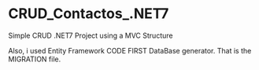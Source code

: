 # CRUD_Contactos_.NET7
Simple CRUD .NET7 Project using a MVC Structure

Also, i used Entity Framework CODE FIRST DataBase generator. That is the MIGRATION file.
